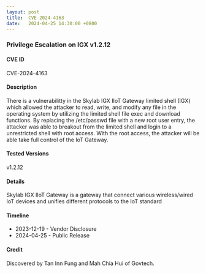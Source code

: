 ```yaml
---
layout: post
title:  CVE-2024-4163
date:   2024-04-25 14:30:00 +0800
---
```


### Privilege Escalation on IGX v1.2.12

#### CVE ID

CVE-2024-4163

#### Description


There is a vulnerabilitty in the Skylab IGX IIoT Gateway limited shell (IGX) which allowed the attacker to read, write, and modify any file in the operating system by utilizing the limited shell file exec and download functions. By replacing the /etc/passwd file with a new root user entry, the attacker was able to breakout from the limited shell and login to a unrestricted shell with root access. With the root access, the attacker will be able take full control of the IoT Gateway.

#### Tested Versions

v1.2.12

#### Details

Skylab IGX IIoT Gateway is a gateway that connect various wireless/wired IoT devices and unifies different protocols to the IoT standard

#### Timeline

* 2023-12-19 - Vendor Disclosure
* 2024-04-25 - Public Release

#### Credit

Discovered by Tan Inn Fung and Mah Chia Hui of Govtech.
